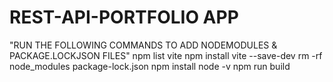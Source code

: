 # REST-API-PORTFOLIO APP
"RUN THE FOLLOWING COMMANDS TO ADD NODEMODULES & PACKAGE.LOCKJSON FILES"
npm list vite
npm install vite --save-dev
rm -rf node_modules package-lock.json
npm install
node -v
npm run build

